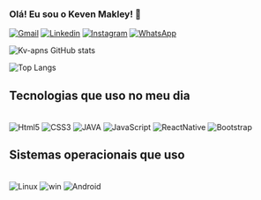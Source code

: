 
### Olá! Eu sou o Keven Makley! 🤙

[![Gmail](https://img.shields.io/badge/Gmail-D14836?style=for-the-badge&logo=gmail&logoColor=white)](https://is.gd/i4Z3Bn)
[![Linkedin](https://img.shields.io/badge/LinkedIn-0077B5?style=for-the-badge&logo=linkedin&logoColor=white)](https://bit.ly/linkedin-keven)
[![Instagram](https://img.shields.io/badge/Instagram-E4405F?style=for-the-badge&logo=instagram&logoColor=white)](https://www.instagram.com/keven_apns/)
[![WhatsApp](https://img.shields.io/badge/WhatsApp-25D366?style=for-the-badge&logo=whatsapp&logoColor=white)](https://wa.me/+5593991525410)


![Kv-apns GitHub stats](https://github-readme-stats.vercel.app/api?username=kv-apns&show_icons=true&theme=radical)

![Top Langs](https://github-readme-stats.vercel.app/api/top-langs/?username=kv-apns&layout=compact&theme=radical)

## Tecnologias que uso no meu dia 

<div style="display: inline_block"> <br/>
    <img align="center" alt="Html5" src="https://img.shields.io/badge/HTML5-E34F26?style=for-the-badge&logo=html5&logoColor=white"/>
    <img align="center" alt="CSS3" src="https://img.shields.io/badge/CSS3-1572B6?style=for-the-badge&logo=css3&logoColor=white"/>
    <img align="center" alt="JAVA" src="https://img.shields.io/badge/Java-ED8B00?style=for-the-badge&logo=openjdk&logoColor=white"/>
    <img align="center" alt="JavaScript" src="https://img.shields.io/badge/JavaScript-F7DF1E?style=for-the-badge&logo=javascript&logoColor=black"/>
    <img align="center" alt="ReactNative" src="https://img.shields.io/badge/React_Native-20232A?style=for-the-badge&logo=react&logoColor=61DAFB"/>
    <img align="center" alt="Bootstrap" src="https://img.shields.io/badge/Bootstrap-563D7C?style=for-the-badge&logo=bootstrap&logoColor=white"/>
   
   
</div>

## Sistemas operacionais que uso 

<div style="display: inline_block"> <br/>
    <img align="center" alt="Linux" src="https://img.shields.io/badge/Ubuntu-E95420?style=for-the-badge&logo=ubuntu&logoColor=white"/>
    <img align="center" alt="win" src="https://img.shields.io/badge/Windows-0078D6?style=for-the-badge&logo=windows&logoColor=white"/>
    <img align="center" alt="Android" src="https://img.shields.io/badge/Kali_Linux-557C94?style=for-the-badge&logo=kali-linux&logoColor=white"/>
   
</div> <br/>






